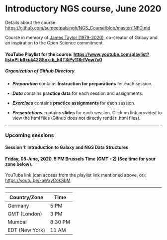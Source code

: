 # Introductory NGS course, June 2020

Details about the course: https://github.com/sumeetpalsingh/NGS_Course/blob/master/INFO.md

Course in memory of [James Taylor (1979-2020)](https://genomebiology.biomedcentral.com/articles/10.1186/s13059-020-02016-0), co-creator of Galaxy and an inspiration to the Open Science commitment. 

#### YouTube Playlist for the course: https://www.youtube.com/playlist?list=PLb6xuk42G5nx-b_h4T3iPy118rfVgw7c0

##### Organization of Github Directory

- ***Preparation*** contains **Instruction for preparations** for each session. 

- ***Data*** contains **practice data** for each session and assignments.

- ***Exercises*** contains **practice assignments** for each session.

- ***Presentations*** contains **slides** for each session. Click on link provided to view the html files (Github does not directly render .html files).

***
### Upcoming sessions

#### Session 1: Introduction to Galaxy and NGS Data Structures
#### Friday, 05 June, 2020. 5 PM Brussels Time (GMT +2) (**See time for your zone below**).
YouTube link (can access from the playlist link mentioned above, or): https://youtu.be/-aWxyCokSbM
***
Country/Zone | Time
--------|------
Germany | 5 PM
GMT (London) | 3 PM
Mumbai | 8:30 PM
EDT (New York) | 11 AM

